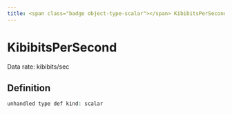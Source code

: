 ```yaml
---
title: <span class="badge object-type-scalar"></span> KibibitsPerSecond
---
```

# <span class="badge object-type-scalar"></span> KibibitsPerSecond

Data rate: kibibits/sec

## Definition

```php
unhandled type def kind: scalar
```
